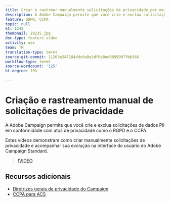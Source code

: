 ```yaml
---
title: Criar e rastrear manualmente solicitações de privacidade por meio da interface do usuário do Adobe Campaign
description: A Adobe Campaign permite que você crie e exclua solicitações de dados PII em conformidade com atos de privacidade como o RGPD e o CCPA. Estes vídeos demonstram como criar manualmente solicitações de privacidade e acompanhar sua evolução na interface do usuário do Adobe Campaign Standard.
feature: GDPR, CCPA
topic: null
kt: 1242
thumbnail: 29235.jpg
doc-type: feature video
activity: use
team: TM
translation-type: tm+mt
source-git-commit: 11263e247184ddc6a8e3df6a8ed0899907fbb366
workflow-type: tm+mt
source-wordcount: '125'
ht-degree: 19%

---
```



# Criação e rastreamento manual de solicitações de privacidade

A Adobe Campaign permite que você crie e exclua solicitações de dados PII em conformidade com atos de privacidade como o RGPD e o CCPA.

Estes vídeos demonstram como criar manualmente solicitações de privacidade e acompanhar sua evolução na interface do usuário do Adobe Campaign Standard.

>[!VIDEO](https://video.tv.adobe.com/v/29235?quality=12)

## Recursos adicionais

* [Diretrizes gerais de privacidade do Campaign](https://helpx.adobe.com/br/campaign/kb/campaign-privacy-overview.html)
* [CCPA para ACS](https://helpx.adobe.com/br/campaign/kb/acs-privacy.html#ccpa)

